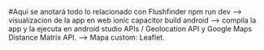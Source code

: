 #Aqui se anotará todo lo relacionado con Flushfinder
npm run dev --> visualizacion de la app en web
ionic capacitor build android --> compila la app y la ejecuta en android studio
APIs / Geolocation API y Google Maps Distance Matrix API. --> Mapa custom: Leaflet.
